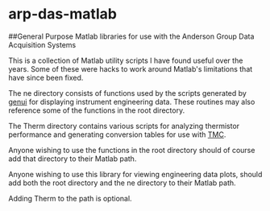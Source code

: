 # arp-das-matlab
##General Purpose Matlab libraries for use with the Anderson Group Data Acquisition Systems

This is a collection of Matlab utility scripts I have found useful over the years. Some of these were hacks to work around Matlab's limitations that have since been fixed.

The ne directory consists of functions used by the scripts generated by [genui](https://www.arp.harvard.edu/eng/das/manuals/genui.html) for displaying instrument engineering data. These routines may also reference some of the functions in the root directory.

The Therm directory contains various scripts for analyzing thermistor performance and generating conversion tables for use with [TMC](https://www.arp.harvard.edu/eng/das/manuals/tmc.html).

Anyone wishing to use the functions in the root directory should of course add that directory to their Matlab path.

Anyone wishing to use this library for viewing engineering data plots, should add both the root directory and the ne directory to their Matlab path.

Adding Therm to the path is optional.
